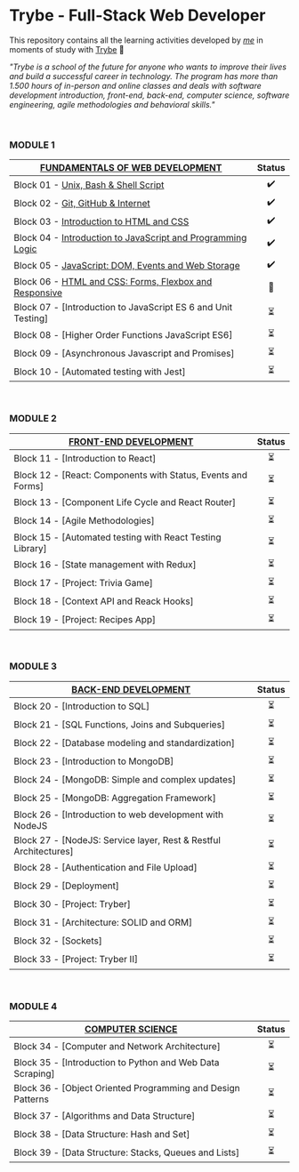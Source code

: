 # Trybe - Full-Stack Web Developer

This repository contains all the learning activities developed by _[me](https://www.linkedin.com/in/leonardomajevski/)_ in moments of study with [Trybe](https://www.betrybe.com/) :rocket:

_"Trybe is a school of the future for anyone who wants to improve their lives and build a successful career in technology.
The program has more than 1.500 hours of in-person and online classes and deals with software development introduction, front-end, back-end, computer science, software engineering, agile methodologies and behavioral skills."_

<br>

### MODULE 1
| [FUNDAMENTALS OF WEB DEVELOPMENT](https://github.com/LeonarDev/Trybe/tree/main/Exercises/fundamentals) | Status
| --- | :---: |
| Block 01 - [Unix, Bash & Shell Script](https://github.com/LeonarDev/Trybe/tree/main/Exercises/fundamentals/block_01) | :heavy_check_mark:
| Block 02 - [Git, GitHub & Internet](https://github.com/LeonarDev/Trybe/tree/main/Exercises/fundamentals/block_02)	| :heavy_check_mark:
| Block 03 - [Introduction to HTML and CSS](https://github.com/LeonarDev/Trybe/tree/main/Exercises/fundamentals/block_03)	 | :heavy_check_mark:
| Block 04 - [Introduction to JavaScript and Programming Logic](https://github.com/LeonarDev/Trybe/tree/main/Exercises/fundamentals/block_04)	 | :heavy_check_mark:
| Block 05 - [JavaScript: DOM, Events and Web Storage](https://github.com/LeonarDev/Trybe/tree/main/Exercises/fundamentals/block_05)	 | :heavy_check_mark:
| Block 06 - [HTML and CSS: Forms, Flexbox and Responsive](https://github.com/LeonarDev/Trybe/tree/main/Exercises/fundamentals/block_06)	| :triangular_flag_on_post:
| Block 07 - [Introduction to JavaScript ES 6 and Unit Testing] | :hourglass_flowing_sand:
| Block 08 - [Higher Order Functions JavaScript ES6] | :hourglass_flowing_sand:
| Block 09 - [Asynchronous Javascript and Promises] | :hourglass_flowing_sand:
| Block 10 - [Automated testing with Jest] | :hourglass_flowing_sand:

<br>

### MODULE 2
| [FRONT-END DEVELOPMENT](https://github.com/LeonarDev/Trybe/tree/main/Exercises/front-end) | Status
| --- | :---: |
| Block 11 - [Introduction to React] | :hourglass_flowing_sand:
| Block 12 - [React: Components with Status, Events and Forms]	| :hourglass_flowing_sand:
| Block 13 - [Component Life Cycle and React Router] | :hourglass_flowing_sand:
| Block 14 - [Agile Methodologies]	| :hourglass_flowing_sand:
| Block 15 - [Automated testing with React Testing Library]	| :hourglass_flowing_sand:
| Block 16 - [State management with Redux]	| :hourglass_flowing_sand:
| Block 17 - [Project: Trivia Game] | :hourglass_flowing_sand:
| Block 18 - [Context API and Reack Hooks] | :hourglass_flowing_sand:
| Block 19 - [Project: Recipes App] | :hourglass_flowing_sand:

<br>

### MODULE 3
| [BACK-END DEVELOPMENT](https://github.com/LeonarDev/Trybe/tree/main/Exercises/back-end) | Status
| --- | :---: |
| Block 20 - [Introduction to SQL] | :hourglass_flowing_sand:
| Block 21 - [SQL Functions, Joins and Subqueries]	| :hourglass_flowing_sand:
| Block 22 - [Database modeling and standardization] | :hourglass_flowing_sand:
| Block 23 - [Introduction to MongoDB]	| :hourglass_flowing_sand:
| Block 24 - [MongoDB: Simple and complex updates]	| :hourglass_flowing_sand:
| Block 25 - [MongoDB: Aggregation Framework]	| :hourglass_flowing_sand:
| Block 26 - [Introduction to web development with NodeJS | :hourglass_flowing_sand:
| Block 27 - [NodeJS: Service layer, Rest & Restful Architectures] | :hourglass_flowing_sand:
| Block 28 - [Authentication and File Upload] | :hourglass_flowing_sand:
| Block 29 - [Deployment] | :hourglass_flowing_sand:
| Block 30 - [Project: Tryber] | :hourglass_flowing_sand:
| Block 31 - [Architecture: SOLID and ORM] | :hourglass_flowing_sand:
| Block 32 - [Sockets] | :hourglass_flowing_sand:
| Block 33 - [Project: Tryber II] | :hourglass_flowing_sand:

<br>

### MODULE 4
| [COMPUTER SCIENCE](https://github.com/LeonarDev/Trybe/tree/main/Exercises/computer-science) | Status
| --- | :---: |
| Block 34 - [Computer and Network Architecture] | :hourglass_flowing_sand:
| Block 35 - [Introduction to Python and Web Data Scraping]	| :hourglass_flowing_sand:
| Block 36 - [Object Oriented Programming and Design Patterns | :hourglass_flowing_sand:
| Block 37 - [Algorithms and Data Structure]	| :hourglass_flowing_sand:
| Block 38 - [Data Structure: Hash and Set]	| :hourglass_flowing_sand:
| Block 39 - [Data Structure: Stacks, Queues and Lists]	| :hourglass_flowing_sand:
